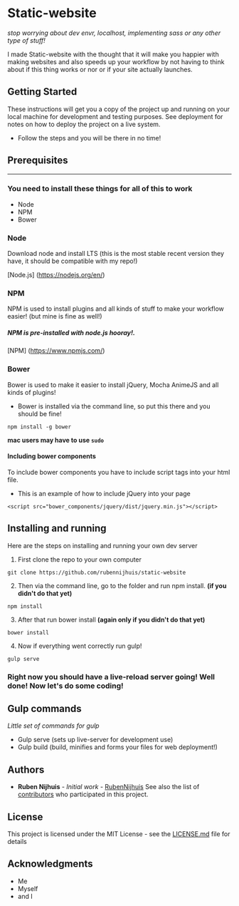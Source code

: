 # Static-website
*stop worrying about dev envr, localhost, implementing sass or any other type of stuff!*

I made Static-website with the thought that it will make you happier with making websites and also speeds up your workflow by not having to think about if this thing works or nor or if your site actually launches.


## Getting Started
These instructions will get you a copy of the project up and running on your local machine for development and testing purposes. See deployment for notes on how to deploy the project on a live system.

* Follow the steps and you will be there in no time!


## Prerequisites
---
### You need to install these things for all of this to work
* Node
* NPM
* Bower


### Node
Download node and install LTS (this is the most stable recent version they have, it should be compatible with my repo!)

[Node.js] (https://nodejs.org/en/)



### NPM
NPM is used to install plugins and all kinds of stuff to make your workflow easier! (but mine is fine as well!)
##### NPM is pre-installed with node.js **hooray!**.

[NPM] (https://www.npmjs.com/)



### Bower
Bower is used to make it easier to install jQuery, Mocha AnimeJS and all kinds of plugins!
* Bower is installed via the command line, so put this there and you should be fine!
```
npm install -g bower
```
**mac users may have to use ```sudo```**

#### Including bower components
To include bower components you have to include script tags into your html file.
* This is an example of how to include jQuery into your page
```
<script src="bower_components/jquery/dist/jquery.min.js"></script>
```

## Installing and running
Here are the steps on installing and running your own dev server

1. First clone the repo to your own computer
```
git clone https://github.com/rubennijhuis/static-website
```


2. Then via the command line, go to the folder and run npm install. **(if you didn't do that yet)**
```
npm install
```


3. After that run bower install **(again only if you didn't do that yet)**
```
bower install
```


4. Now if everything went correctly run gulp!
```
gulp serve
```

### **Right now you should have a live-reload server going! Well done! Now let's do some coding!**


## Gulp commands
*Little set of commands for gulp*
* Gulp serve (sets up live-server for development use)
* Gulp build (build, minifies and forms your files for web deployment!)


## Authors
* **Ruben Nijhuis** - *Initial work* - [RubenNijhuis](https://github.com/RubenNijhuis)
See also the list of [contributors](https://github.com/RubenNijhuis/extra/contributors) who participated in this project.


## License
This project is licensed under the MIT License - see the [LICENSE.md](LICENSE.md) file for details


## Acknowledgments
* Me
* Myself
* and I
